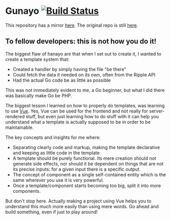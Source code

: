 # Gunayo [![Build Status](https://drone.nyodev.xyz/api/badges/ripple/hanayo/status.svg)](https://drone.nyodev.xyz/ripple/hanayo)

This repository has a mirror [here](https://github.com/osuripple/hanayo). The original repo is still [here](https://zxq.co/ripple/hanayo).

## To fellow developers: this is not how you do it!

The biggest flaw of hanayo are that when I set out to create it, I wanted to create a template system that:

* Created a handler by simply having the file "be there"
* Could fetch the data it needed on its own, often from the Ripple API
* Had the actual Go code be as little as possible

This was not immediately evident to me, a Go beginner, but what I did there was basically make Go be PHP.

The biggest lesson I learned on how to properly do templates, was learning to use [Vue](https://vuejs.org/). Yes, Vue can be used for the frontend and not really for server-rendered stuff, but even just learning how to do stuff with it can help you understand what a template is actually supposed to be in order to be maintainable.

The key concepts and insights for me where:

* Separating clearly code and markup, making the template declarative and keeping as little code in the template
* A template should be purely functional. Its mere creation should not generate side effects, nor should it be dependent on things that are not its precise inputs: for a given input there is a specific output.
* The concept of component as a single self-contained entity which is the same wherever you use it is very powerful.
* Once a template/component starts becoming too big, split it into more components.

But don't stop here. Actually making a project using Vue helps you to understand this much more easily than using mere words. Go ahead and build something, even if just to play around!

